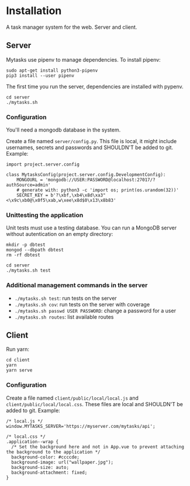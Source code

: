 # Installation

A task manager system for the web. Server and client.

## Server

Mytasks use pipenv to manage dependencies. To install pipenv:

```
sudo apt-get install python3-pipenv
pip3 install --user pipenv
```

The first time you run the server, dependencies are installed with pypenv.

```
cd server
./mytasks.sh
```

### Configuration

You'll need a mongodb database in the system.

Create a file named `server/config.py`. This file is local, it might include
usernames, secrets and passwords and SHOULDN'T be added to git. Example:

```
import project.server.config

class MytasksConfig(project.server.config.DevelopmentConfig):
    MONGOURL = 'mongodb://USER:PASSWORD@localhost:27017/?authSource=admin'
    # generate with: python3 -c 'import os; print(os.urandom(32))'
    SECRET_KEY = b'?\xbf,\xb4\x8d\xa3"<\x9c\xb0@\x0f5\xab,w\xee\x8d$0\x13\x8b83'
```

### Unittesting the application

Unit tests must use a testing database. You can run a MongoDB server without
autentication on an empty directory:

```
mkdir -p dbtest
mongod --dbpath dbtest
rm -rf dbtest

cd server
./mytasks.sh test
```

### Additional management commands in the server

- `./mytasks.sh test`: run tests on the server
- `./mytasks.sh cov`: run tests on the server with coverage
- `./mytasks.sh passwd USER PASSWORD`: change a password for a user
- `./mytasks.sh routes`: list available routes

## Client

Run yarn:

```
cd client
yarn
yarn serve
```

### Configuration

Create a file named `client/public/local/local.js` and  `client/public/local/local.css`.
These files are local and SHOULDN'T be added to git. Example:

```
/* local.js */
window.MYTASKS_SERVER='https://myserver.com/mytasks/api';
```

```
/* local.css */
.application--wrap {
  /* Set the background here and not in App.vue to prevent attaching the background to the application */
  background-color: #ccccde;
  background-image: url("wallpaper.jpg");
  background-size: auto;
  background-attachment: fixed;
}
```
